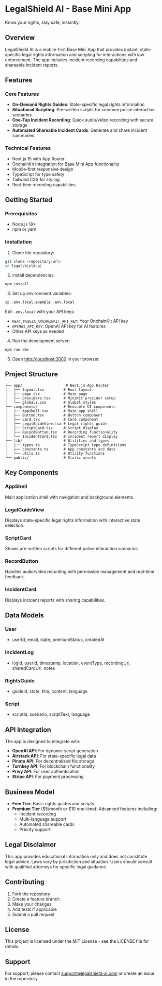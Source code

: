 # LegalShield AI - Base Mini App

Know your rights, stay safe, instantly.

## Overview

LegalShield AI is a mobile-first Base Mini App that provides instant, state-specific legal rights information and scripting for interactions with law enforcement. The app includes incident recording capabilities and shareable incident reports.

## Features

### Core Features
- **On-Demand Rights Guides**: State-specific legal rights information
- **Situational Scripting**: Pre-written scripts for common police interaction scenarios
- **One-Tap Incident Recording**: Quick audio/video recording with secure storage
- **Automated Shareable Incident Cards**: Generate and share incident summaries

### Technical Features
- Next.js 15 with App Router
- OnchainKit integration for Base Mini App functionality
- Mobile-first responsive design
- TypeScript for type safety
- Tailwind CSS for styling
- Real-time recording capabilities

## Getting Started

### Prerequisites
- Node.js 18+ 
- npm or yarn

### Installation

1. Clone the repository:
```bash
git clone <repository-url>
cd legalshield-ai
```

2. Install dependencies:
```bash
npm install
```

3. Set up environment variables:
```bash
cp .env.local.example .env.local
```

Edit `.env.local` with your API keys:
- `NEXT_PUBLIC_ONCHAINKIT_API_KEY`: Your OnchainKit API key
- `OPENAI_API_KEY`: OpenAI API key for AI features
- Other API keys as needed

4. Run the development server:
```bash
npm run dev
```

5. Open [http://localhost:3000](http://localhost:3000) in your browser.

## Project Structure

```
├── app/                    # Next.js App Router
│   ├── layout.tsx         # Root layout
│   ├── page.tsx           # Main page
│   ├── providers.tsx      # MiniKit provider setup
│   └── globals.css        # Global styles
├── components/            # Reusable UI components
│   ├── AppShell.tsx       # Main app shell
│   ├── Button.tsx         # Button component
│   ├── Card.tsx           # Card component
│   ├── LegalGuideView.tsx # Legal rights guide
│   ├── ScriptCard.tsx     # Script display
│   ├── RecordButton.tsx   # Recording functionality
│   └── IncidentCard.tsx   # Incident report display
├── lib/                   # Utilities and types
│   ├── types.ts           # TypeScript type definitions
│   ├── constants.ts       # App constants and data
│   └── utils.ts           # Utility functions
└── public/                # Static assets
```

## Key Components

### AppShell
Main application shell with navigation and background elements.

### LegalGuideView
Displays state-specific legal rights information with interactive state selection.

### ScriptCard
Shows pre-written scripts for different police interaction scenarios.

### RecordButton
Handles audio/video recording with permission management and real-time feedback.

### IncidentCard
Displays incident reports with sharing capabilities.

## Data Models

### User
- userId, email, state, premiumStatus, createdAt

### IncidentLog
- logId, userId, timestamp, location, eventType, recordingUrl, sharedCardUrl, notes

### RightsGuide
- guideId, state, title, content, language

### Script
- scriptId, scenario, scriptText, language

## API Integration

The app is designed to integrate with:
- **OpenAI API**: For dynamic script generation
- **Airstack API**: For state-specific legal data
- **Pinata API**: For decentralized file storage
- **Turnkey API**: For blockchain functionality
- **Privy API**: For user authentication
- **Stripe API**: For payment processing

## Business Model

- **Free Tier**: Basic rights guides and scripts
- **Premium Tier** ($5/month or $10 one-time): Advanced features including:
  - Incident recording
  - Multi-language support
  - Automated shareable cards
  - Priority support

## Legal Disclaimer

This app provides educational information only and does not constitute legal advice. Laws vary by jurisdiction and situation. Users should consult with qualified attorneys for specific legal guidance.

## Contributing

1. Fork the repository
2. Create a feature branch
3. Make your changes
4. Add tests if applicable
5. Submit a pull request

## License

This project is licensed under the MIT License - see the LICENSE file for details.

## Support

For support, please contact [support@legalshield-ai.com](mailto:support@legalshield-ai.com) or create an issue in the repository.
